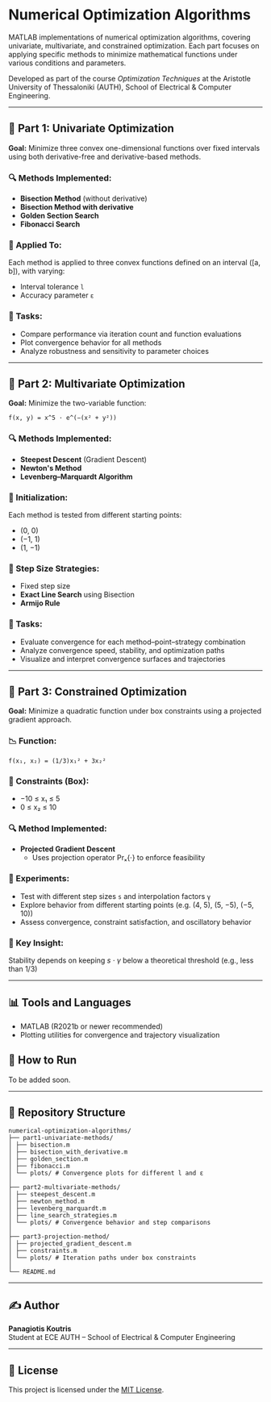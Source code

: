 # Numerical Optimization Algorithms

MATLAB implementations of numerical optimization algorithms, covering univariate, multivariate, and constrained optimization. Each part focuses on applying specific methods to minimize mathematical functions under various conditions and parameters.

Developed as part of the course *Optimization Techniques* at the Aristotle University of Thessaloniki (AUTH), School of Electrical & Computer Engineering.

---

## 📘 Part 1: Univariate Optimization

**Goal:** Minimize three convex one-dimensional functions over fixed intervals using both derivative-free and derivative-based methods.

### 🔍 Methods Implemented:
- **Bisection Method** (without derivative)
- **Bisection Method with derivative**
- **Golden Section Search**
- **Fibonacci Search**

### 🧪 Applied To:
Each method is applied to three convex functions defined on an interval \([a, b]\), with varying:
- Interval tolerance `l`
- Accuracy parameter `ε`

### 🔧 Tasks:
- Compare performance via iteration count and function evaluations
- Plot convergence behavior for all methods
- Analyze robustness and sensitivity to parameter choices

---

## 📘 Part 2: Multivariate Optimization

**Goal:** Minimize the two-variable function:

`f(x, y) = x^5 · e^(−(x² + y²))`

### 🔍 Methods Implemented:
- **Steepest Descent** (Gradient Descent)
- **Newton's Method**
- **Levenberg–Marquardt Algorithm**

### 🚀 Initialization:
Each method is tested from different starting points:
- (0, 0)
- (−1, 1)
- (1, −1)

### 🧭 Step Size Strategies:
- Fixed step size
- **Exact Line Search** using Bisection
- **Armijo Rule**

### 🔧 Tasks:
- Evaluate convergence for each method–point–strategy combination
- Analyze convergence speed, stability, and optimization paths
- Visualize and interpret convergence surfaces and trajectories

---

## 📘 Part 3: Constrained Optimization

**Goal:** Minimize a quadratic function under box constraints using a projected gradient approach.

### 📉 Function:

`f(x₁, x₂) = (1/3)x₁² + 3x₂²`


### 📐 Constraints (Box):
- −10 ≤ x₁ ≤ 5  
- 0 ≤ x₂ ≤ 10


### 🔍 Method Implemented:
- **Projected Gradient Descent**
  - Uses projection operator Prₓ{·}  to enforce feasibility

### 🧪 Experiments:
- Test with different step sizes `s` and interpolation factors `γ`
- Explore behavior from different starting points (e.g. (4, 5), (5, −5), (−5, 10))
- Assess convergence, constraint satisfaction, and oscillatory behavior

### 🧠 Key Insight:
Stability depends on keeping *s · γ*  below a theoretical threshold (e.g., less than 1/3)

---

## 📊 Tools and Languages

- MATLAB (R2021b or newer recommended)
- Plotting utilities for convergence and trajectory visualization

## 🚀 How to Run

To be added soon.

---

## 📁 Repository Structure

```
numerical-optimization-algorithms/
├── part1-univariate-methods/
│ ├── bisection.m
│ ├── bisection_with_derivative.m
│ ├── golden_section.m
│ ├── fibonacci.m
│ └── plots/ # Convergence plots for different l and ε
│
├── part2-multivariate-methods/
│ ├── steepest_descent.m
│ ├── newton_method.m
│ ├── levenberg_marquardt.m
│ ├── line_search_strategies.m
│ └── plots/ # Convergence behavior and step comparisons
│
├── part3-projection-method/
│ ├── projected_gradient_descent.m
│ ├── constraints.m
│ └── plots/ # Iteration paths under box constraints
│
└── README.md
```

---

## ✍️ Author

**Panagiotis Koutris**  
Student at ECE AUTH – School of Electrical & Computer Engineering

---

## 📄 License

This project is licensed under the [MIT License](https://opensource.org/licenses/MIT).

